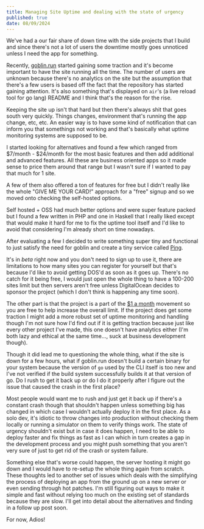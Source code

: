 ```yaml
---
title: Managing Site Uptime and dealing with the state of urgency
published: true
date: 08/09/2024
---
```


We've had a our fair share of down time with the side projects that I build and
since there's not a lot of users the downtime mostly goes unnoticed unless I
need the app for something.

Recently, [goblin.run](https://goblin.run) started gaining some traction and
it's become important to have the site running all the time. The number of users
are unknown because there's no analytics on the site but the assumption that
there's a few users is based off the fact that the repository has started
gaining attention. It's also something that's displayed on `air`'s (a live
reload tool for go lang) README and I think that's the reason for the rise.

Keeping the site up isn't that hard but then there's always shit that goes south
very quickly. Things changes, environment that's running the app change, etc,
etc. An easier way is to have some kind of notification that can inform you that
somethings not working and that's basically what uptime monitoring systems are
supposed to be.

I started looking for alternatives and found a few which ranged from $7/month -
$24/month for the most basic features and then add additional and advanced
features. All these are business oriented apps so it made sense to price them
around that range but I wasn't sure if I wanted to pay that much for 1 site.

A few of them also offered a ton of features for free but I didn't really like
the whole "GIVE ME YOUR CARD!" approach for a "free" signup and so we moved onto
checking the self-hosted options.

Self hosted + OSS had much better options and were super feature packed but I
found a few written in PHP and one in Haskell that I really liked except that
would make it hard for me to fix the uptime tool itself and I'd like to avoid
that considering I'm already short on time nowadays.

After evaluating a few I decided to write something super tiny and functional to
just satisfy the need for goblin and create a tiny service called
[Ping](https://ping.barelyhuman.dev).

It's in _beta_ right now and you don't need to sign up to use it, there are
limitations to how many sites you can register for yourself but that's because
I'd like to avoid getting DOS'd as soon as it goes up. There's no catch for it
being free, I would just open the whole thing to have a 100-200 sites limit but
then servers aren't free unless DigitalOcean decides to sponsor the project
(which I don't think is happening any time soon).

The other part is that the project is a part of the
[$1 a month](https://reaper.is/supporters) movement so you are free to help
increase the overall limit. If the project does get some traction I might add a
more robust set of uptime monitoring and handling though I'm not sure how I'd
find out if it is getting traction because just like every other project I've
made, this one doesn't have analytics either (I'm both lazy and ethical at the
same time..., suck at business development though).

Though it did lead me to questioning the whole thing, what if the site is down
for a few hours, what if goblin.run doesn't build a certain binary for your
system because the version of `go` used by the CLI itself is too new and I've
not verified if the build system successfully builds it at that version of go.
Do I rush to get it back up or do I do it properly after I figure out the issue
that caused the crash in the first place?

Most people would want me to rush and just get it back up if there's a constant
crash though that shouldn't happen unless something big has changed in which
case I wouldn't actually deploy it in the first place. As a solo dev, it's
idiotic to throw changes into production without checking them locally or
running a simulator on them to verify things work. The state of urgency
shouldn't exist but in case it does happen, I need to be able to deploy faster
and fix things as fast as I can which in turn creates a gap in the development
process and you might push something that you aren't very sure of just to get
rid of the crash or system failure.

Something else that's worse could happen, the server hosting it might go down
and I would have to re-setup the whole thing again from scratch. These thoughts
led to another set of issues which deals with the simplifying the process of
deploying an app from the ground up on a new server or even sending through hot
patches. I'm still figuring out ways to make it simple and fast without relying
too much on the existing set of standards because they are slow. I'll get into
detail about the alternatives and finding in a follow up post soon.

For now, Adios!
